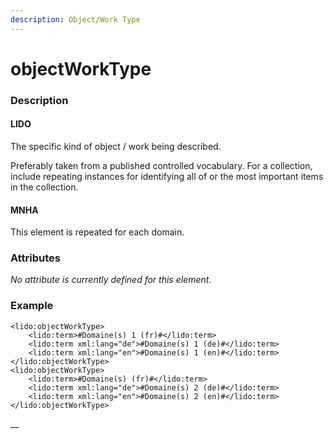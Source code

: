 ```yaml
---
description: Object/Work Type
---
```


# objectWorkType

### Description

#### LIDO

The specific kind of object / work being described.

Preferably taken from a published controlled vocabulary. For a collection, include repeating instances for identifying all of or the most important items in the collection.

#### MNHA

This element is repeated for each domain.

### Attributes

_No attribute is currently defined for this element._

### Example

```markup
<lido:objectWorkType>
    <lido:term>#Domaine(s) 1 (fr)#</lido:term>
    <lido:term xml:lang="de">#Domaine(s) 1 (de)#</lido:term>
    <lido:term xml:lang="en">#Domaine(s) 1 (en)#</lido:term>
</lido:objectWorkType>
<lido:objectWorkType>
    <lido:term>#Domaine(s) (fr)#</lido:term>
    <lido:term xml:lang="de">#Domaine(s) 2 (de)#</lido:term>
    <lido:term xml:lang="en">#Domaine(s) 2 (en)#</lido:term>
</lido:objectWorkType>
```

\_\_

